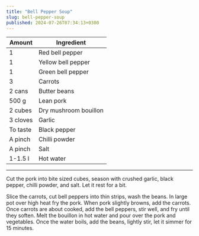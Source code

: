 ```yaml
---
title: "Bell Pepper Soup"
slug: bell-pepper-soup
published: 2024-07-26T07:34:13+0300
---
```


 Amount   | Ingredient
 -------- | --------
 1        | Red bell pepper
 1        | Yellow bell pepper
 1        | Green bell pepper
 3        | Carrots
 2 cans   | Butter beans
 500 g    | Lean pork
 2 cubes  | Dry mushroom bouillon
 3 cloves | Garlic
 To taste | Black pepper
 A pinch  | Chilli powder
 A pinch  | Salt
 1-1.5 l  | Hot water

 ---

Cut the pork into bite sized cubes, season with crushed garlic, black pepper, chilli powder, and salt. Let it rest for a bit.

Slice the carrots, cut bell peppers into thin strips, wash the beans. In large pot over high heat fry the pork. When pork slightly browns, add the carrots. Once carrots are about cooked, add the bell peppers, stir well, and fry until they soften. Melt the bouillon in hot water and pour over the pork and vegetables. Once the water boils, add the beans, lightly stir, let it simmer for 15 minutes.
